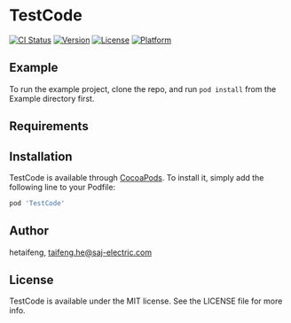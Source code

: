 # TestCode

[![CI Status](https://img.shields.io/travis/hetaifeng/TestCode.svg?style=flat)](https://travis-ci.org/hetaifeng/TestCode)
[![Version](https://img.shields.io/cocoapods/v/TestCode.svg?style=flat)](https://cocoapods.org/pods/TestCode)
[![License](https://img.shields.io/cocoapods/l/TestCode.svg?style=flat)](https://cocoapods.org/pods/TestCode)
[![Platform](https://img.shields.io/cocoapods/p/TestCode.svg?style=flat)](https://cocoapods.org/pods/TestCode)

## Example

To run the example project, clone the repo, and run `pod install` from the Example directory first.

## Requirements

## Installation

TestCode is available through [CocoaPods](https://cocoapods.org). To install
it, simply add the following line to your Podfile:

```ruby
pod 'TestCode'
```

## Author

hetaifeng, taifeng.he@saj-electric.com

## License

TestCode is available under the MIT license. See the LICENSE file for more info.

